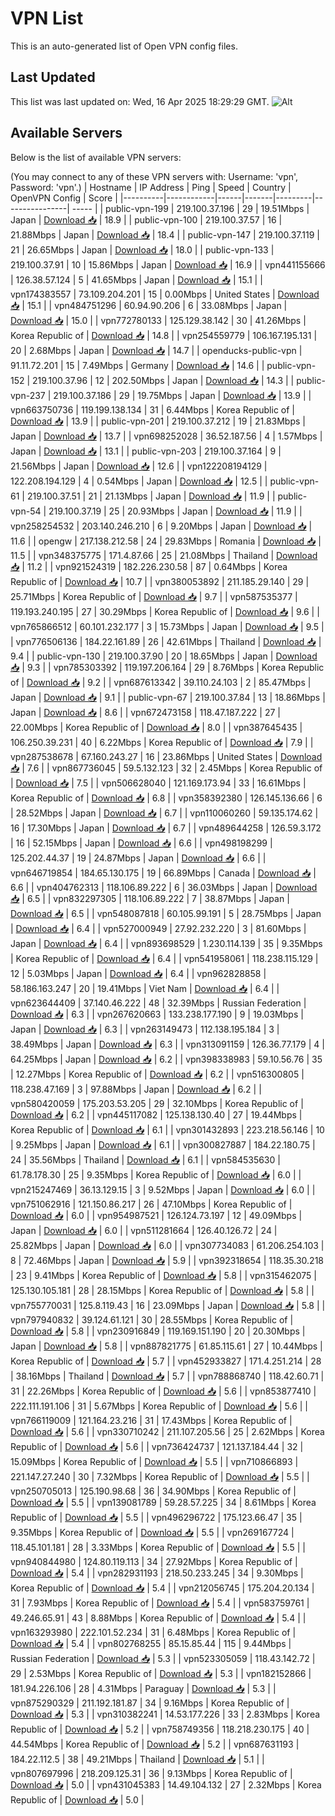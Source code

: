 # VPN List

This is an auto-generated list of Open VPN config files.

## Last Updated

This list was last updated on: Wed, 16 Apr 2025 18:29:29 GMT.
![Alt](https://repobeats.axiom.co/api/embed/186b98318ef1479477931607c1ad7d823f12451f.svg "Repobeats analytics image")

## Available Servers

Below is the list of available VPN servers:

(You may connect to any of these VPN servers with: Username: 'vpn', Password: 'vpn'.)
| Hostname | IP Address | Ping | Speed | Country | OpenVPN Config | Score |
|----------|------------|------|-------|---------|----------------| ----- |
| public-vpn-199 | 219.100.37.196 | 29 | 19.51Mbps | Japan | [Download 📥](./configs/server_0_JP.ovpn) | 18.9 |
| public-vpn-100 | 219.100.37.57 | 16 | 21.88Mbps | Japan | [Download 📥](./configs/server_1_JP.ovpn) | 18.4 |
| public-vpn-147 | 219.100.37.119 | 21 | 26.65Mbps | Japan | [Download 📥](./configs/server_2_JP.ovpn) | 18.0 |
| public-vpn-133 | 219.100.37.91 | 10 | 15.86Mbps | Japan | [Download 📥](./configs/server_3_JP.ovpn) | 16.9 |
| vpn441155666 | 126.38.57.124 | 5 | 41.65Mbps | Japan | [Download 📥](./configs/server_4_JP.ovpn) | 15.1 |
| vpn174383557 | 73.109.204.201 | 15 | 0.00Mbps | United States | [Download 📥](./configs/server_5_US.ovpn) | 15.1 |
| vpn484751296 | 60.94.90.206 | 6 | 33.08Mbps | Japan | [Download 📥](./configs/server_6_JP.ovpn) | 15.0 |
| vpn772780133 | 125.129.38.142 | 30 | 41.26Mbps | Korea Republic of | [Download 📥](./configs/server_7_KR.ovpn) | 14.8 |
| vpn254559779 | 106.167.195.131 | 20 | 2.68Mbps | Japan | [Download 📥](./configs/server_8_JP.ovpn) | 14.7 |
| openducks-public-vpn | 91.11.72.201 | 15 | 7.49Mbps | Germany | [Download 📥](./configs/server_9_DE.ovpn) | 14.6 |
| public-vpn-152 | 219.100.37.96 | 12 | 202.50Mbps | Japan | [Download 📥](./configs/server_10_JP.ovpn) | 14.3 |
| public-vpn-237 | 219.100.37.186 | 29 | 19.75Mbps | Japan | [Download 📥](./configs/server_11_JP.ovpn) | 13.9 |
| vpn663750736 | 119.199.138.134 | 31 | 6.44Mbps | Korea Republic of | [Download 📥](./configs/server_12_KR.ovpn) | 13.9 |
| public-vpn-201 | 219.100.37.212 | 19 | 21.83Mbps | Japan | [Download 📥](./configs/server_13_JP.ovpn) | 13.7 |
| vpn698252028 | 36.52.187.56 | 4 | 1.57Mbps | Japan | [Download 📥](./configs/server_14_JP.ovpn) | 13.1 |
| public-vpn-203 | 219.100.37.164 | 9 | 21.56Mbps | Japan | [Download 📥](./configs/server_15_JP.ovpn) | 12.6 |
| vpn122208194129 | 122.208.194.129 | 4 | 0.54Mbps | Japan | [Download 📥](./configs/server_16_JP.ovpn) | 12.5 |
| public-vpn-61 | 219.100.37.51 | 21 | 21.13Mbps | Japan | [Download 📥](./configs/server_17_JP.ovpn) | 11.9 |
| public-vpn-54 | 219.100.37.19 | 25 | 20.93Mbps | Japan | [Download 📥](./configs/server_18_JP.ovpn) | 11.9 |
| vpn258254532 | 203.140.246.210 | 6 | 9.20Mbps | Japan | [Download 📥](./configs/server_19_JP.ovpn) | 11.6 |
| opengw | 217.138.212.58 | 24 | 29.83Mbps | Romania | [Download 📥](./configs/server_20_RO.ovpn) | 11.5 |
| vpn348375775 | 171.4.87.66 | 25 | 21.08Mbps | Thailand | [Download 📥](./configs/server_21_TH.ovpn) | 11.2 |
| vpn921524319 | 182.226.230.58 | 87 | 0.64Mbps | Korea Republic of | [Download 📥](./configs/server_22_KR.ovpn) | 10.7 |
| vpn380053892 | 211.185.29.140 | 29 | 25.71Mbps | Korea Republic of | [Download 📥](./configs/server_23_KR.ovpn) | 9.7 |
| vpn587535377 | 119.193.240.195 | 27 | 30.29Mbps | Korea Republic of | [Download 📥](./configs/server_24_KR.ovpn) | 9.6 |
| vpn765866512 | 60.101.232.177 | 3 | 15.73Mbps | Japan | [Download 📥](./configs/server_25_JP.ovpn) | 9.5 |
| vpn776506136 | 184.22.161.89 | 26 | 42.61Mbps | Thailand | [Download 📥](./configs/server_26_TH.ovpn) | 9.4 |
| public-vpn-130 | 219.100.37.90 | 20 | 18.65Mbps | Japan | [Download 📥](./configs/server_27_JP.ovpn) | 9.3 |
| vpn785303392 | 119.197.206.164 | 29 | 8.76Mbps | Korea Republic of | [Download 📥](./configs/server_28_KR.ovpn) | 9.2 |
| vpn687613342 | 39.110.24.103 | 2 | 85.47Mbps | Japan | [Download 📥](./configs/server_29_JP.ovpn) | 9.1 |
| public-vpn-67 | 219.100.37.84 | 13 | 18.86Mbps | Japan | [Download 📥](./configs/server_30_JP.ovpn) | 8.6 |
| vpn672473158 | 118.47.187.222 | 27 | 22.00Mbps | Korea Republic of | [Download 📥](./configs/server_31_KR.ovpn) | 8.0 |
| vpn387645435 | 106.250.39.231 | 40 | 6.22Mbps | Korea Republic of | [Download 📥](./configs/server_32_KR.ovpn) | 7.9 |
| vpn287538678 | 67.160.243.27 | 16 | 23.86Mbps | United States | [Download 📥](./configs/server_33_US.ovpn) | 7.6 |
| vpn867736045 | 59.5.132.123 | 32 | 2.45Mbps | Korea Republic of | [Download 📥](./configs/server_34_KR.ovpn) | 7.5 |
| vpn506628040 | 121.169.173.94 | 33 | 16.61Mbps | Korea Republic of | [Download 📥](./configs/server_35_KR.ovpn) | 6.8 |
| vpn358392380 | 126.145.136.66 | 6 | 28.52Mbps | Japan | [Download 📥](./configs/server_36_JP.ovpn) | 6.7 |
| vpn110060260 | 59.135.174.62 | 16 | 17.30Mbps | Japan | [Download 📥](./configs/server_37_JP.ovpn) | 6.7 |
| vpn489644258 | 126.59.3.172 | 16 | 52.15Mbps | Japan | [Download 📥](./configs/server_38_JP.ovpn) | 6.6 |
| vpn498198299 | 125.202.44.37 | 19 | 24.87Mbps | Japan | [Download 📥](./configs/server_39_JP.ovpn) | 6.6 |
| vpn646719854 | 184.65.130.175 | 19 | 66.89Mbps | Canada | [Download 📥](./configs/server_40_CA.ovpn) | 6.6 |
| vpn404762313 | 118.106.89.222 | 6 | 36.03Mbps | Japan | [Download 📥](./configs/server_41_JP.ovpn) | 6.5 |
| vpn832297305 | 118.106.89.222 | 7 | 38.87Mbps | Japan | [Download 📥](./configs/server_42_JP.ovpn) | 6.5 |
| vpn548087818 | 60.105.99.191 | 5 | 28.75Mbps | Japan | [Download 📥](./configs/server_43_JP.ovpn) | 6.4 |
| vpn527000949 | 27.92.232.220 | 3 | 81.60Mbps | Japan | [Download 📥](./configs/server_44_JP.ovpn) | 6.4 |
| vpn893698529 | 1.230.114.139 | 35 | 9.35Mbps | Korea Republic of | [Download 📥](./configs/server_45_KR.ovpn) | 6.4 |
| vpn541958061 | 118.238.115.129 | 12 | 5.03Mbps | Japan | [Download 📥](./configs/server_46_JP.ovpn) | 6.4 |
| vpn962828858 | 58.186.163.247 | 20 | 19.41Mbps | Viet Nam | [Download 📥](./configs/server_47_VN.ovpn) | 6.4 |
| vpn623644409 | 37.140.46.222 | 48 | 32.39Mbps | Russian Federation | [Download 📥](./configs/server_48_RU.ovpn) | 6.3 |
| vpn267620663 | 133.238.177.190 | 9 | 19.03Mbps | Japan | [Download 📥](./configs/server_49_JP.ovpn) | 6.3 |
| vpn263149473 | 112.138.195.184 | 3 | 38.49Mbps | Japan | [Download 📥](./configs/server_50_JP.ovpn) | 6.3 |
| vpn313091159 | 126.36.77.179 | 4 | 64.25Mbps | Japan | [Download 📥](./configs/server_51_JP.ovpn) | 6.2 |
| vpn398338983 | 59.10.56.76 | 35 | 12.27Mbps | Korea Republic of | [Download 📥](./configs/server_52_KR.ovpn) | 6.2 |
| vpn516300805 | 118.238.47.169 | 3 | 97.88Mbps | Japan | [Download 📥](./configs/server_53_JP.ovpn) | 6.2 |
| vpn580420059 | 175.203.53.205 | 29 | 32.10Mbps | Korea Republic of | [Download 📥](./configs/server_54_KR.ovpn) | 6.2 |
| vpn445117082 | 125.138.130.40 | 27 | 19.44Mbps | Korea Republic of | [Download 📥](./configs/server_55_KR.ovpn) | 6.1 |
| vpn301432893 | 223.218.56.146 | 10 | 9.25Mbps | Japan | [Download 📥](./configs/server_56_JP.ovpn) | 6.1 |
| vpn300827887 | 184.22.180.75 | 24 | 35.56Mbps | Thailand | [Download 📥](./configs/server_57_TH.ovpn) | 6.1 |
| vpn584535630 | 61.78.178.30 | 25 | 9.35Mbps | Korea Republic of | [Download 📥](./configs/server_58_KR.ovpn) | 6.0 |
| vpn215247469 | 36.13.129.15 | 3 | 9.52Mbps | Japan | [Download 📥](./configs/server_59_JP.ovpn) | 6.0 |
| vpn751062916 | 121.150.86.217 | 26 | 47.10Mbps | Korea Republic of | [Download 📥](./configs/server_60_KR.ovpn) | 6.0 |
| vpn954987521 | 126.124.73.197 | 12 | 49.09Mbps | Japan | [Download 📥](./configs/server_61_JP.ovpn) | 6.0 |
| vpn511281664 | 126.40.126.72 | 24 | 25.82Mbps | Japan | [Download 📥](./configs/server_62_JP.ovpn) | 6.0 |
| vpn307734083 | 61.206.254.103 | 8 | 72.46Mbps | Japan | [Download 📥](./configs/server_63_JP.ovpn) | 5.9 |
| vpn392318654 | 118.35.30.218 | 23 | 9.41Mbps | Korea Republic of | [Download 📥](./configs/server_64_KR.ovpn) | 5.8 |
| vpn315462075 | 125.130.105.181 | 28 | 28.15Mbps | Korea Republic of | [Download 📥](./configs/server_65_KR.ovpn) | 5.8 |
| vpn755770031 | 125.8.119.43 | 16 | 23.09Mbps | Japan | [Download 📥](./configs/server_66_JP.ovpn) | 5.8 |
| vpn797940832 | 39.124.61.121 | 30 | 28.55Mbps | Korea Republic of | [Download 📥](./configs/server_67_KR.ovpn) | 5.8 |
| vpn230916849 | 119.169.151.190 | 20 | 20.30Mbps | Japan | [Download 📥](./configs/server_68_JP.ovpn) | 5.8 |
| vpn887821775 | 61.85.115.61 | 27 | 10.44Mbps | Korea Republic of | [Download 📥](./configs/server_69_KR.ovpn) | 5.7 |
| vpn452933827 | 171.4.251.214 | 28 | 38.16Mbps | Thailand | [Download 📥](./configs/server_70_TH.ovpn) | 5.7 |
| vpn788868740 | 118.42.60.71 | 31 | 22.26Mbps | Korea Republic of | [Download 📥](./configs/server_71_KR.ovpn) | 5.6 |
| vpn853877410 | 222.111.191.106 | 31 | 5.67Mbps | Korea Republic of | [Download 📥](./configs/server_72_KR.ovpn) | 5.6 |
| vpn766119009 | 121.164.23.216 | 31 | 17.43Mbps | Korea Republic of | [Download 📥](./configs/server_73_KR.ovpn) | 5.6 |
| vpn330710242 | 211.107.205.56 | 25 | 2.62Mbps | Korea Republic of | [Download 📥](./configs/server_74_KR.ovpn) | 5.6 |
| vpn736424737 | 121.137.184.44 | 32 | 15.09Mbps | Korea Republic of | [Download 📥](./configs/server_75_KR.ovpn) | 5.5 |
| vpn710866893 | 221.147.27.240 | 30 | 7.32Mbps | Korea Republic of | [Download 📥](./configs/server_76_KR.ovpn) | 5.5 |
| vpn250705013 | 125.190.98.68 | 36 | 34.90Mbps | Korea Republic of | [Download 📥](./configs/server_77_KR.ovpn) | 5.5 |
| vpn139081789 | 59.28.57.225 | 34 | 8.61Mbps | Korea Republic of | [Download 📥](./configs/server_78_KR.ovpn) | 5.5 |
| vpn496296722 | 175.123.66.47 | 35 | 9.35Mbps | Korea Republic of | [Download 📥](./configs/server_79_KR.ovpn) | 5.5 |
| vpn269167724 | 118.45.101.181 | 28 | 3.33Mbps | Korea Republic of | [Download 📥](./configs/server_80_KR.ovpn) | 5.5 |
| vpn940844980 | 124.80.119.113 | 34 | 27.92Mbps | Korea Republic of | [Download 📥](./configs/server_81_KR.ovpn) | 5.4 |
| vpn282931193 | 218.50.233.245 | 34 | 9.30Mbps | Korea Republic of | [Download 📥](./configs/server_82_KR.ovpn) | 5.4 |
| vpn212056745 | 175.204.20.134 | 31 | 7.93Mbps | Korea Republic of | [Download 📥](./configs/server_83_KR.ovpn) | 5.4 |
| vpn583759761 | 49.246.65.91 | 43 | 8.88Mbps | Korea Republic of | [Download 📥](./configs/server_84_KR.ovpn) | 5.4 |
| vpn163293980 | 222.101.52.234 | 31 | 6.48Mbps | Korea Republic of | [Download 📥](./configs/server_85_KR.ovpn) | 5.4 |
| vpn802768255 | 85.15.85.44 | 115 | 9.44Mbps | Russian Federation | [Download 📥](./configs/server_86_RU.ovpn) | 5.3 |
| vpn523305059 | 118.43.142.72 | 29 | 2.53Mbps | Korea Republic of | [Download 📥](./configs/server_87_KR.ovpn) | 5.3 |
| vpn182152866 | 181.94.226.106 | 28 | 4.31Mbps | Paraguay | [Download 📥](./configs/server_88_PY.ovpn) | 5.3 |
| vpn875290329 | 211.192.181.87 | 34 | 9.16Mbps | Korea Republic of | [Download 📥](./configs/server_89_KR.ovpn) | 5.3 |
| vpn310382241 | 14.53.177.226 | 33 | 2.83Mbps | Korea Republic of | [Download 📥](./configs/server_90_KR.ovpn) | 5.2 |
| vpn758749356 | 118.218.230.175 | 40 | 44.54Mbps | Korea Republic of | [Download 📥](./configs/server_91_KR.ovpn) | 5.2 |
| vpn687631193 | 184.22.112.5 | 38 | 49.21Mbps | Thailand | [Download 📥](./configs/server_92_TH.ovpn) | 5.1 |
| vpn807697996 | 218.209.125.31 | 36 | 9.13Mbps | Korea Republic of | [Download 📥](./configs/server_93_KR.ovpn) | 5.0 |
| vpn431045383 | 14.49.104.132 | 27 | 2.32Mbps | Korea Republic of | [Download 📥](./configs/server_94_KR.ovpn) | 5.0 |
